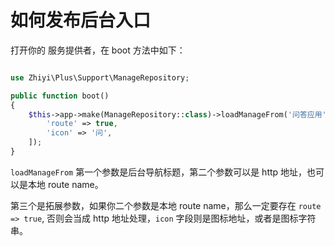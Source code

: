 # 如何发布后台入口

打开你的 服务提供者，在 boot 方法中如下：

```php

use Zhiyi\Plus\Support\ManageRepository;

public function boot()
{
    $this->app->make(ManageRepository::class)->loadManageFrom('问答应用', 'plus-question::admin', [
        'route' => true,
        'icon' => '问',
    ]);
}
```

`loadManageFrom` 第一个参数是后台导航标题，第二个参数可以是 http 地址，也可以是本地 route name。

第三个是拓展参数，如果你二个参数是本地 route name，那么一定要存在 `route => true`, 否则会当成 http 地址处理，`icon` 字段则是图标地址，或者是图标字符串。
